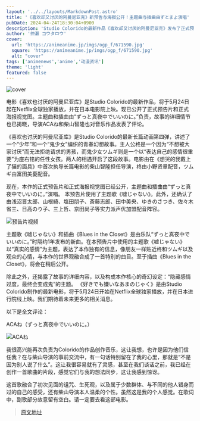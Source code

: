 ```yaml
---
layout: '../../layouts/MarkdownPost.astro'
title: '《喜欢却又讨厌的阿曼尼亚克》新预告与海报公开！主题曲与插曲由ずとまよ演唱'
pubDate: 2024-04-24T18:30:04+0900
description: 'Studio Colorido的最新作品《喜欢却又讨厌的阿曼尼亚克》发布了正式预告和海报视觉图。主题曲和插曲由“ずっと真夜中でいいのに。”负责，同时公开了故事详情和来自ACAね和柴山智隆导演的评论。'
author: '仲瀬 コウタロウ'
cover:
  url: 'https://animeanime.jp/imgs/ogp_f/671590.jpg'
  square: 'https://animeanime.jp/imgs/ogp_f/671590.jpg'
  alt: "cover"
tags: ['animenews','anime','动漫资讯']
theme: 'light'
featured: false
---
```

![cover](https://animeanime.jp/imgs/ogp_f/671590.jpg) 

电影《喜欢也讨厌的阿曼尼亚库》是Studio Colorido的最新作品，将于5月24日起在Netflix全球独家播放，并在日本电影院上映。现已公开了正式预告片和正式海报视觉图。主题曲和插曲由“ずっと真夜中でいいのに。”负责，故事的详细情节也已揭晓，导演ACAね和柴山智隆也对音乐作品发表了评论。

《喜欢也讨厌的阿曼尼亚库》是Studio Colorido的最新长篇动画第四弹，讲述了一个“少年”和一个“鬼少女”编织的青春幻想故事。主人公柊是一个因为“不想被大家讨厌”而无法拒绝请求的男孩，而鬼少女ツムギ则是一个以“表达自己的感情很重要”为座右铭的任性女孩。两人的相遇开启了这段故事。电影由在《想哭的我戴上了猫的面具》中首次执导长篇电影的柴山智隆担任导演，柊由小野贤章配音，ツムギ由富田美憂配音。

现在，本作的正式预告片和正式海报视觉图已经公开，主题曲和插曲由“ずっと真夜中でいいのに。”演唱。 
本预告片使用了主题歌《嘘じゃない》。此外，还确认了由浅沼晋太郎、山根綺、塩田朋子、斎藤志郎、田中美央、ゆきのさつき、佐々木省三、日高のり子、三上哲、京田尚子等实力派声优加盟配音阵容。

![预告片视频](https://www.youtube.com/embed/pRl6e88WRDc?rel=0)

主题歌《嘘じゃない》和插曲《Blues in the Closet》是由乐队“ずっと真夜中でいいのに。”时隔约1年发布的新曲。在本预告片中使用的主题歌《嘘じゃない》以“真实的感情”为主题，表达了本作独有的信息，像朋友一样贴近柊和ツムギ以及观众的心情，与本作的世界观融合成了一首特别的曲目。至于插曲《Blues in the Closet》，将会在稍后公开。

除此之外，还揭露了故事的详细内容，以及构成本作核心的奇幻设定：“隐藏感情过度，最终会变成鬼”的主题。 
《好きでも嫌いなあまのじゃく》是由Studio Colorido制作的最新电影，将于5月24日开始在Netflix全球独家播放，并在日本进行院线上映。我们期待着未来更多的相关消息。

以下是全文评论：

ACAね（ずっと真夜中でいいのに。）

![ACAね](https://animeanime.jp/imgs/zoom/671591.jpg)

我很高兴能再次负责为Colorido的作品创作音乐，这让我想，也许是因为他们信任我？在与柴山导演的事前交流中，有一句话特别留在了我的心里，那就是“不是因为别人说了什么”。这让我很容易就有了灵感，甚至在我们谈话之前，我已经在创作一首歌曲的片段，感觉它们与我的想法同步，这让我感到惊讶。

这首歌融合了初次见面的诅咒、生死观，以及属于少数群体、与不同的他人错身而过的自己的感受，还有柴山导演本人温柔的个性。虽然这是我的个人感觉。在歌词中，副歌部分故意留有空白。请一定要去看这部电影。 

>[原文地址](https://animeanime.jp/article/2024/04/24/84047.html)  